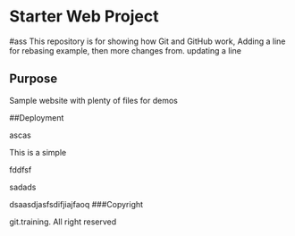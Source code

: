 # Starter Web Project
#ass
This repository is for showing how Git and GitHub work, Adding a line for rebasing example, then more changes from. updating a line

## Purpose

Sample website with plenty of files for demos

##Deployment

ascas

This is a simple 

fddfsf

sadads

dsaasdjasfsdifjiajfaoq
###Copyright

git.training. All right reserved